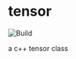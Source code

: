 # tensor

![Build](https://github.com/keosu/tensor/workflows/CMake/badge.svg)  

a c++ tensor class

